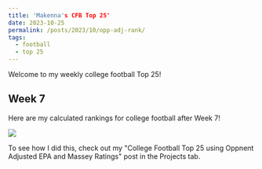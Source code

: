 ```yaml
---
title: 'Makenna's CFB Top 25'
date: 2023-10-25
permalink: /posts/2023/10/opp-adj-rank/
tags:
  - football
  - top 25
---
```


Welcome to my weekly college football Top 25!

## Week 7

Here are my calculated rankings for college football after Week 7! 

![](/makenna-hack.github.io/posts/opp_adj_rankings/top_25_week7.png)



To see how I did this, check out my "College Football Top 25 using Oppnent Adjusted EPA and Massey Ratings" post in the Projects tab. 
